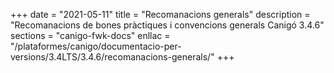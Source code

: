 +++
date        = "2021-05-11"
title       = "Recomanacions generals"
description = "Recomanacions de bones pràctiques i convencions generals Canigó 3.4.6"
sections    = "canigo-fwk-docs"
enllac		= "/plataformes/canigo/documentacio-per-versions/3.4LTS/3.4.6/recomanacions-generals/"
+++